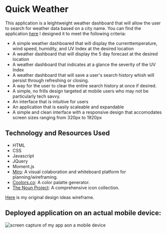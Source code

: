 # Quick Weather

This application is a leightweight weather dashboard that will allow the user to search for weather data based on a city name. You can find the application [here](https://andrearene.github.io/Weather_App/) I designed it to meet the following criteria:

* A simple weather dashboared that will display the currenttemperature, wind speed, humidity, and UV Index at the desired location
* A weather dashboard that will display the 5 day forecast at the desired location
* A weather dashboard that indicates at a glance the severity of the UV Index
* A weather dashboard that will save a user's search history whish will persist through refreshing or closing. 
* A way for the user to clear the entire search history at once if desired.
* A simple, no frills design targeted at mobile users who may not be particularly tech savvy. 
* An interface that is intuitive for users 
* An application that is easily scaleable and expandable
* A simple and clean interface with a responsive design that accomodates screen sizes ranging from 320px to 1920px

## Technology and Resources Used

* HTML
* CSS
* Javascript
* JQuery
* Moment.js
* [Miro](https://miro.com/about/): A visual colaboration and whiteboard platform for planning/wireframing. 
* [Coolors.co](https://coolors.co/): A color palatte generator.
* [The Noun Project](https://thenounproject.com/): A comprehensive icon collection. 


[Here](https://github.com/AndreaRene/Weather_App/blob/main/imgs/wireframe_med_plus.PNG) is my original design ideas wireframe.

## Deployed application on an actual mobile device:
![screen capture of my app aon a mobile device]()

